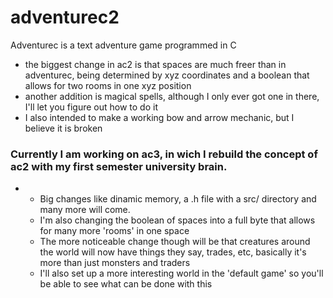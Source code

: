# adventurec2
 Adventurec is a text adventure game programmed in C

 - the biggest change in ac2 is that spaces are much freer than in adventurec, being determined by xyz coordinates and a boolean that allows for two rooms in one xyz position
 - another addition is magical spells, although I only ever got one in there, I'll let you figure out how to do it
 - I also intended to make a working bow and arrow mechanic, but I believe it is broken

### Currently I am working on ac3, in wich I rebuild the concept of ac2 with my first semester university brain.
-
   - Big changes like dinamic memory, a .h file with a src/ directory and many more will come.
   - I'm also changing the boolean of spaces into a full byte that allows for many more 'rooms' in one space
   - The more noticeable change though will be that creatures around the world will now have things they say, trades, etc, basically it's more than just monsters and traders
   - I'll also set up a more interesting world in the 'default game' so you'll be able to see what can be done with this
